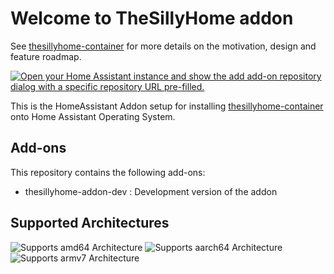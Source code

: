 # Welcome to TheSillyHome addon

See [thesillyhome-container](https://github.com/lcmchris/thesillyhome-container) for more details on the motivation, design and feature roadmap.

[![Open your Home Assistant instance and show the add add-on repository dialog with a specific repository URL pre-filled.](https://my.home-assistant.io/badges/supervisor_add_addon_repository.svg)](https://my.home-assistant.io/redirect/supervisor_add_addon_repository/?repository_url=https://github.com/lcmchris/thesillyhome-addon-repo)

This is the HomeAssistant Addon setup for installing [thesillyhome-container](https://github.com/lcmchris/thesillyhome-container) onto Home Assistant Operating System.

 
## Add-ons


This repository contains the following add-ons:

- thesillyhome-addon-dev  : Development version of the addon



## Supported Architectures

![Supports amd64 Architecture][amd64-shield]
![Supports aarch64 Architecture][aarch64-shield]
![Supports armv7 Architecture][armv7-shield]


[amd64-shield]: https://img.shields.io/badge/amd64-yes-green.svg
[aarch64-shield]: https://img.shields.io/badge/aarch64-yes-green.svg
[armv7-shield]: https://img.shields.io/badge/armv7-yes-green.svg
